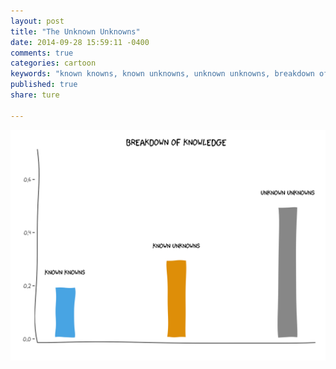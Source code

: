 ```yaml
---
layout: post
title: "The Unknown Unknowns"
date: 2014-09-28 15:59:11 -0400
comments: true
categories: cartoon
keywords: "known knowns, known unknowns, unknown unknowns, breakdown of knowledge"
published: true
share: ture

---
```

![](/images/xkcd-unknown-unknowns.png)